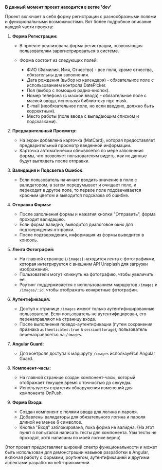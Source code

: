 **В данный момент проект находится в ветке 'dev'**

Проект включает в себя форму регистрации с разнообразными полями и функциональными возможностями. Вот более подробное описание каждой части проекта:

1. **Форма Регистрации:**
   - В проекте реализована форма регистрации, позволяющая пользователям зарегистрироваться в системе.
   - Форма состоит из следующих полей:

     - ФИО (Фамилия, Имя, Отчество) - все поля, кроме отчества, обязательны для заполнения.
     - Дата рождения (выбор из календаря) - обязательное поле с использованием контрола DatePicker.
     - Пол (выбор с помощью радио-кнопок).
     - Номер телефона (с маской ввода) - обязательное поле с маской ввода, используя библиотеку ngx-mask.
     - E-mail (необязательное поле, но если введено, должно быть корректным).
     - Место работы (поле ввода с выпадающим списком и подсказками).

2. **Предварительный Просмотр:**
   - На экран добавлена карточка (MatCard), которая предоставляет предварительный просмотр введенной информации.
   - Карточка автоматически обновляется по мере заполнения формы, что позволяет пользователям видеть, как их данные будут выглядеть после отправки.

3. **Валидация и Подсветка Ошибок:**
   - Если пользователь начинает вводить значение в поле с валидатором, а затем передумывает и очищает поле, и переходит в другое поле, то первое поле подсвечивается красным цветом и выводится подсказка об ошибке.

4. **Отправка Формы:**
   - После заполнения формы и нажатия кнопки "Отправить", форма проходит валидацию.
   - Если форма валидна, выводится диалоговое окно для подтверждения отправки.
   - После подтверждения, информация из формы выводится в консоль.

5. **Лента Фотографий:**
   - На главной странице (`/images`) находится лента с фотографиями, которая интегрируется с внешним API Unsplash для загрузки изображений.
   - Пользователи могут кликнуть на фотографию, чтобы увеличить ее.
   - Роутинг поддерживается с использованием маршрутов `/images` и `/images/:id`, чтобы отображать конкретные фотографии.

6. **Аутентификация:**
   - Доступ к странице `/images` имеют только аутентифицированные пользователи. Если пользователь не аутентифицирован, его перенаправляют на страницу входа.
   - После выполнения псевдо-аутентификации (путем сохранения признака `authenticated:true` в `sessionStorage`), пользователь перенаправляется на `/images`.

7. **Angular Guard:**
   - Для контроля доступа к маршруту `/images` используется Angular Guard.

8. **Компонент-часы:**
   - На главной странице создан компонент-часы, который отображает текущее время с точностью до секунды.
   - Используется стратегия обнаружения изменений для компонента OnPush.

9. **Форма Входа:**
   - Создан компонент с полями ввода для логина и пароля.
   - Добавлены валидаторы для обязательного логина и пароля длиной не менее 6 символов.
   - Кнопка "Вход" заблокирована, пока форма не валидна.
     (На этот пункт я попытался написать тесты для компонента. Увы тесты не проходят, хотя написаны по моей логике верно)

Этот проект предоставляет широкий спектр функциональности и может быть использован для демонстрации навыков разработки в Angular, включая работу с формами, роутингом, аутентификацией и другими аспектами разработки веб-приложений.
